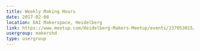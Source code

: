 ```yaml
---
title: Weekly Making Hours
date: 2017-02-08
location: DAI Makerspace, Heidelberg
link: https://www.meetup.com/Heidelberg-Makers-Meetup/events/237053015/
usergroup: makershd
type: usergroup
---
```

